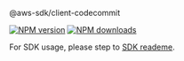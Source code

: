 @aws-sdk/client-codecommit

[![NPM version](https://img.shields.io/npm/v/@aws-sdk/client-codecommit/beta.svg)](https://www.npmjs.com/package/@aws-sdk/client-codecommit)
[![NPM downloads](https://img.shields.io/npm/dm/@aws-sdk/client-codecommit.svg)](https://www.npmjs.com/package/@aws-sdk/client-codecommit)

For SDK usage, please step to [SDK reademe](https://github.com/aws/aws-sdk-js-v3).
